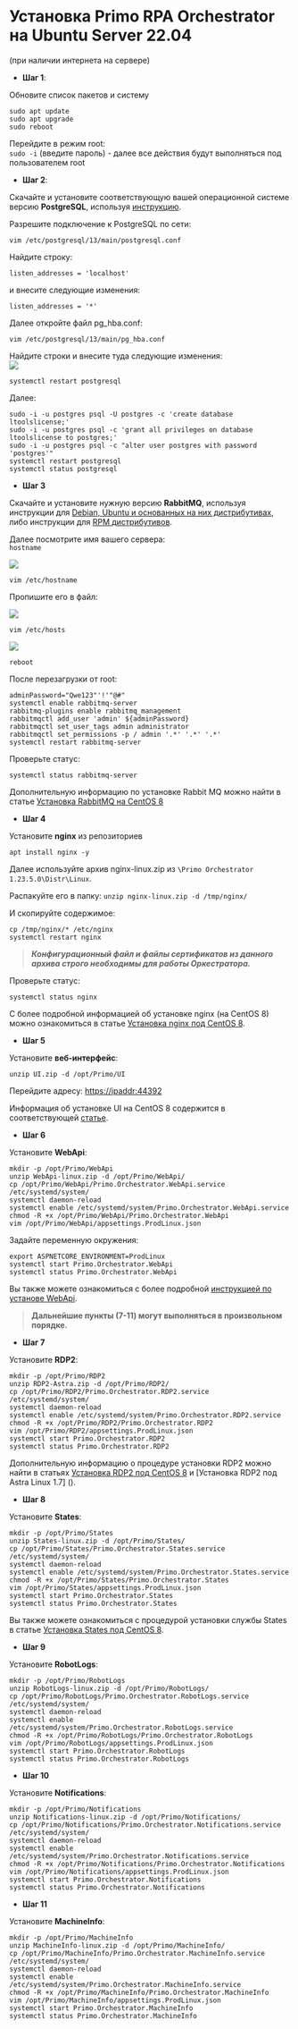 # Установка Primo RPA Orchestrator на Ubuntu Server 22.04
(при наличии интернета на сервере)

- **Шаг 1**:   

Обновите список пакетов и систему
```
sudo apt update
sudo apt upgrade
sudo reboot
```
Перейдите в режим root:  
`sudo -i` (введите пароль) - далее все действия будут выполняться под пользователем root

- **Шаг 2**:  

Скачайте и установите соответствующую вашей операционной системе версию **PostgreSQL**, используя [инструкцию](https://www.postgresql.org/download/). 

Разрешите подключение к PostgreSQL по сети:  

`vim /etc/postgresql/13/main/postgresql.conf`

Найдите строку:  

`listen_addresses = 'localhost'`  

и внесите следующие изменения:   

`listen_addresses = '*'`  

Далее откройте файл pg_hba.conf: 

`vim /etc/postgresql/13/main/pg_hba.conf`

Найдите строки и внесите туда следующие изменения:  
![](../../resources/install/linux/Install-linux-ubuntu-postgres.PNG)

`systemctl restart postgresql`

Далее:  
```
sudo -i -u postgres psql -U postgres -c 'create database ltoolslicense;'
sudo -i -u postgres psql -c 'grant all privileges on database ltoolslicense to postgres;'
sudo -i -u postgres psql -c "alter user postgres with password 'postgres'"
systemctl restart postgresql
systemctl status postgresql
```

- **Шаг 3**

Скачайте и установите нужную версию **RabbitMQ**, используя инструкции для [Debian, Ubuntu и основанных на них дистрибутивах](https://www.rabbitmq.com/docs/install-debian), либо инструкции для [RPM дистрибутивов](https://www.rabbitmq.com/docs/install-rpm).

Далее посмотрите имя вашего сервера:  
`hostname`

![](../../resources/install/linux/Install-linux-ubuntu-rabbit1.PNG)

`vim /etc/hostname`

Пропишите его в файл:

![](../../resources/install/linux/Install-linux-ubuntu-rabbit2.PNG)

`vim /etc/hosts`

![](../../resources/install/linux/Install-linux-ubuntu-rabbit3.PNG)

`reboot`

После перезагрузки от root:
```
adminPassword="Qwe123"'!'"@#"
systemctl enable rabbitmq-server
rabbitmq-plugins enable rabbitmq_management
rabbitmqctl add_user 'admin' ${adminPassword}
rabbitmqctl set_user_tags admin administrator
rabbitmqctl set_permissions -p / admin '.*' '.*' '.*'
systemctl restart rabbitmq-server
```

Проверьте статус:

`systemctl status rabbitmq-server`

Дополнительную информацию по установке Rabbit MQ можно найти в статье [Установка RabbitMQ на CentOS 8](https://azure-dos.s1.primo1.orch/PrimoCollection/Documentation/_git/Documentation.RU?path=/orchestrator-new/install/linux/centos/rabbitmq-centos.md&version=GBOrchestrator-NewDocumentation-InProgress&_a=preview)

- **Шаг 4**

Установите **nginx** из репозиториев

`apt install nginx -y`

Далее используйте архив nginx-linux.zip из `\Primo Orchestrator 1.23.5.0\Distr\Linux`.

Распакуйте его в папку:
`unzip nginx-linux.zip -d /tmp/nginx/`

И скопируйте содержимое:
```
cp /tmp/nginx/* /etc/nginx
systemctl restart nginx
```

> ***Конфигурационный файл и файлы сертификатов из данного архива строго необходимы для работы Оркестратора.***

Проверьте статус:

`systemctl status nginx`

С более подробной информацией об установке nginx (на CentOS 8) можно ознакомиться в статье [Установка nginx под CentOS 8](https://azure-dos.s1.primo1.orch/PrimoCollection/Documentation/_git/Documentation.RU?path=/orchestrator-new/install/linux/centos/nginx-centos.md&version=GBOrchestrator-NewDocumentation-InProgress&_a=preview).

- **Шаг 5**

Установите **веб-интерфейс**:

`unzip UI.zip -d /opt/Primo/UI`

Перейдите адресу: 
[https://ipaddr:44392](https://ipaddr:44392)

Информация об установке UI на CentOS 8 содержится в соответствующей [статье](https://azure-dos.s1.primo1.orch/PrimoCollection/Documentation/_git/Documentation.RU?path=/orchestrator-new/install/linux/centos/ui-centos.md&version=GBOrchestrator-NewDocumentation-InProgress).

- **Шаг 6**

Установите **WebApi**:
```
mkdir -p /opt/Primo/WebApi
unzip WebApi-linux.zip -d /opt/Primo/WebApi/
cp /opt/Primo/WebApi/Primo.Orchestrator.WebApi.service /etc/systemd/system/
systemctl daemon-reload
systemctl enable /etc/systemd/system/Primo.Orchestrator.WebApi.service
chmod -R +x /opt/Primo/WebApi/Primo.Orchestrator.WebApi
vim /opt/Primo/WebApi/appsettings.ProdLinux.json
```
Задайте переменную окружения:
```
export ASPNETCORE_ENVIRONMENT=ProdLinux
systemctl start Primo.Orchestrator.WebApi
systemctl status Primo.Orchestrator.WebApi
```

Вы также можете ознакомиться с более подробной [инструкцией по установе WebApi](https://azure-dos.s1.primo1.orch/PrimoCollection/Documentation/_git/Documentation.RU?path=/orchestrator-new/install/linux/centos/webapi-centos.md&version=GBOrchestrator-NewDocumentation-InProgress&_a=preview).

> **Дальнейшие пункты (7-11) могут выполняться в произвольном порядке.**

- **Шаг 7**

Установите **RDP2**:

```
mkdir -p /opt/Primo/RDP2
unzip RDP2-Astra.zip -d /opt/Primo/RDP2/
cp /opt/Primo/RDP2/Primo.Orchestrator.RDP2.service /etc/systemd/system/
systemctl daemon-reload
systemctl enable /etc/systemd/system/Primo.Orchestrator.RDP2.service
chmod -R +x /opt/Primo/RDP2/Primo.Orchestrator.RDP2
vim /opt/Primo/RDP2/appsettings.ProdLinux.json
systemctl start Primo.Orchestrator.RDP2
systemctl status Primo.Orchestrator.RDP2
```

Дополнительную информацию о процедуре установки RDP2 можно найти в статьях [Установка RDP2 под CentOS 8](https://azure-dos.s1.primo1.orch/PrimoCollection/Documentation/_git/Documentation.RU?path=/orchestrator-new/install/linux/centos/rdp2-centos.md&version=GBOrchestrator-NewDocumentation-InProgress&_a=preview) и [Установка RDP2 под Astra Linux 1.7] ().

- **Шаг 8**

Установите **States**:

```
mkdir -p /opt/Primo/States
unzip States-linux.zip -d /opt/Primo/States/
cp /opt/Primo/States/Primo.Orchestrator.States.service /etc/systemd/system/
systemctl daemon-reload
systemctl enable /etc/systemd/system/Primo.Orchestrator.States.service
chmod -R +x /opt/Primo/States/Primo.Orchestrator.States
vim /opt/Primo/States/appsettings.ProdLinux.json
systemctl start Primo.Orchestrator.States
systemctl status Primo.Orchestrator.States
```

Вы также можете ознакомиться с процедурой установки службы States в статье [Установка States под CentOS 8](https://azure-dos.s1.primo1.orch/PrimoCollection/Documentation/_git/Documentation.RU?path=/orchestrator-new/install/linux/centos/states-centos.md&version=GBOrchestrator-NewDocumentation-InProgress&_a=preview).

- **Шаг 9**

Установите **RobotLogs**:

```
mkdir -p /opt/Primo/RobotLogs
unzip RobotLogs-linux.zip -d /opt/Primo/RobotLogs/
cp /opt/Primo/RobotLogs/Primo.Orchestrator.RobotLogs.service /etc/systemd/system/
systemctl daemon-reload
systemctl enable /etc/systemd/system/Primo.Orchestrator.RobotLogs.service
chmod -R +x /opt/Primo/RobotLogs/Primo.Orchestrator.RobotLogs
vim /opt/Primo/RobotLogs/appsettings.ProdLinux.json
systemctl start Primo.Orchestrator.RobotLogs
systemctl status Primo.Orchestrator.RobotLogs
```

- **Шаг 10**

Установите **Notifications**:

```
mkdir -p /opt/Primo/Notifications
unzip Notifications-linux.zip -d /opt/Primo/Notifications/
cp /opt/Primo/Notifications/Primo.Orchestrator.Notifications.service /etc/systemd/system/
systemctl daemon-reload
systemctl enable /etc/systemd/system/Primo.Orchestrator.Notifications.service
chmod -R +x /opt/Primo/Notifications/Primo.Orchestrator.Notifications
vim /opt/Primo/Notifications/appsettings.ProdLinux.json
systemctl start Primo.Orchestrator.Notifications
systemctl status Primo.Orchestrator.Notifications
```

- **Шаг 11**

Установите **MachineInfo**:

```
mkdir -p /opt/Primo/MachineInfo
unzip MachineInfo-linux.zip -d /opt/Primo/MachineInfo/
cp /opt/Primo/MachineInfo/Primo.Orchestrator.MachineInfo.service /etc/systemd/system/
systemctl daemon-reload
systemctl enable /etc/systemd/system/Primo.Orchestrator.MachineInfo.service
chmod -R +x /opt/Primo/MachineInfo/Primo.Orchestrator.MachineInfo
vim /opt/Primo/MachineInfo/appsettings.ProdLinux.json
systemctl start Primo.Orchestrator.MachineInfo
systemctl status Primo.Orchestrator.MachineInfo
```



